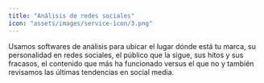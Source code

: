 ```yaml
---
title: "Análisis de redes sociales"
icon: "assets/images/service-icon/3.png"
---
```


Usamos softwares de análisis para ubicar el lugar dónde está tu marca, su personalidad en redes sociales, el público que la sigue, sus hitos y sus fracasos, el contenido que más ha funcionado versus el que no y también revisamos las últimas tendencias en social media.
